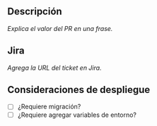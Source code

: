 ## Descripción

_Explica el valor del PR en una frase._

## Jira

_Agrega la URL del ticket en Jira._

## Consideraciones de despliegue

- [ ] ¿Requiere migración?
- [ ] ¿Requiere agregar variables de entorno?
